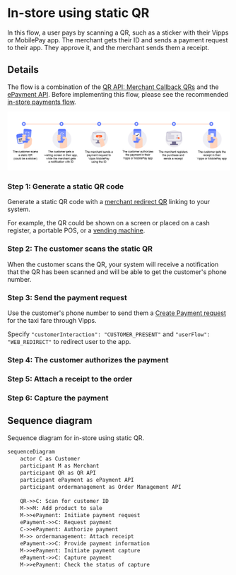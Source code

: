<!-- START_METADATA
---
title: In-store using static QR flow
sidebar_label: In-store using static QR
sidebar_position: 40
hide_table_of_contents: false
pagination_next: null
pagination_prev: null
---

import AUTHORIZEPAYMENT from '../_common/_customer_authorizes_epayment.md'
import ATTACHRECEIPT from '../_common/_attach_receipt.md'
import FULLCAPTURE from '../_common/_full_capture.md'
END_METADATA -->

# In-store using static QR

In this flow, a user pays by scanning a QR, such as a sticker with their Vipps or MobilePay app. The merchant gets their ID and sends a payment request to their app. They approve it, and the merchant sends them a receipt.

## Details

The flow is a combination of the
[QR API: Merchant Callback QRs](https://developer.vippsmobilepay.com/docs/APIs/qr-api/vipps-qr-api#merchant-callback-qr-codes)
and the
[ePayment API](https://developer.vippsmobilepay.com/docs/APIs/epayment-api).
Before implementing this flow, please see the recommended [in-store payments flow](../in-store/README.md).

![User scans QR. Merchant gets ID and sends payment. User pays and gets receipt.](images/static_qr_at_pos.png)

### Step 1: Generate a static QR code

Generate a static QR code with a
[merchant redirect QR](https://developer.vippsmobilepay.com/docs/APIs/qr-api/vipps-qr-api#merchant-redirect-qr-codes) linking to your system.

For example, the QR could be shown on a screen or placed on a cash register, a portable POS, or a [vending machine](../vending-machines/qr-direct-to-payment-in-app.md).

### Step 2: The customer scans the static QR

When the customer scans the QR, your system will receive a notification that the QR has been scanned and will be able to get the customer's phone number.

### Step 3: Send the payment request

Use the customer's phone number to send them a [Create Payment request](https://developer.vippsmobilepay.com/api/epayment/#tag/CreatePayments/operation/createPayment) for the taxi fare through Vipps.

Specify `"customerInteraction": "CUSTOMER_PRESENT"` and `"userFlow": "WEB_REDIRECT"` to redirect user to the app.

### Step 4: The customer authorizes the payment

<AUTHORIZEPAYMENT />

### Step 5: Attach a receipt to the order

<ATTACHRECEIPT />

### Step 6: Capture the payment

<FULLCAPTURE />

## Sequence diagram

Sequence diagram for in-store using static QR.

``` mermaid
sequenceDiagram
    actor C as Customer
    participant M as Merchant
    participant QR as QR API
    participant ePayment as ePayment API
    participant ordermanagement as Order Management API

    QR->>C: Scan for customer ID
    M->>M: Add product to sale
    M->>ePayment: Initiate payment request
    ePayment->>C: Request payment
    C->>ePayment: Authorize payment
    M->> ordermanagement: Attach receipt
    ePayment->>C: Provide payment information
    M->>ePayment: Initiate payment capture
    ePayment->>C: Capture payment
    M->>ePayment: Check the status of capture
```
